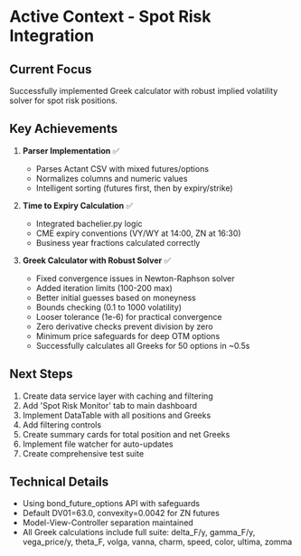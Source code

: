 # Active Context - Spot Risk Integration

## Current Focus
Successfully implemented Greek calculator with robust implied volatility solver for spot risk positions.

## Key Achievements
1. **Parser Implementation** ✅
   - Parses Actant CSV with mixed futures/options
   - Normalizes columns and numeric values
   - Intelligent sorting (futures first, then by expiry/strike)

2. **Time to Expiry Calculation** ✅
   - Integrated bachelier.py logic
   - CME expiry conventions (VY/WY at 14:00, ZN at 16:30)
   - Business year fractions calculated correctly

3. **Greek Calculator with Robust Solver** ✅
   - Fixed convergence issues in Newton-Raphson solver
   - Added iteration limits (100-200 max)
   - Better initial guesses based on moneyness
   - Bounds checking (0.1 to 1000 volatility)
   - Looser tolerance (1e-6) for practical convergence
   - Zero derivative checks prevent division by zero
   - Minimum price safeguards for deep OTM options
   - Successfully calculates all Greeks for 50 options in ~0.5s

## Next Steps
1. Create data service layer with caching and filtering
2. Add 'Spot Risk Monitor' tab to main dashboard
3. Implement DataTable with all positions and Greeks
4. Add filtering controls
5. Create summary cards for total position and net Greeks
6. Implement file watcher for auto-updates
7. Create comprehensive test suite

## Technical Details
- Using bond_future_options API with safeguards
- Default DV01=63.0, convexity=0.0042 for ZN futures  
- Model-View-Controller separation maintained
- All Greek calculations include full suite: delta_F/y, gamma_F/y, vega_price/y, theta_F, volga, vanna, charm, speed, color, ultima, zomma